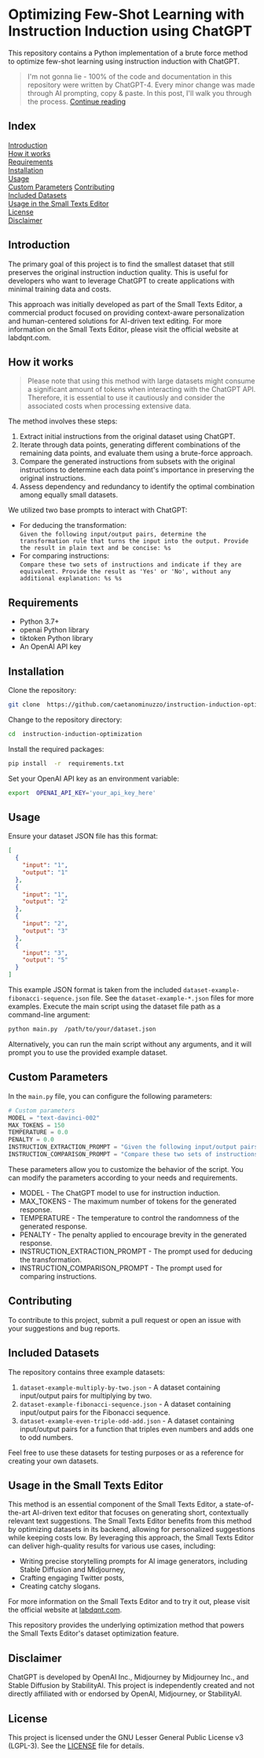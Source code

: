 # Optimizing Few-Shot Learning with Instruction Induction using ChatGPT

This repository contains a Python implementation of a brute force method to optimize few-shot learning using instruction induction with ChatGPT.

> I'm not gonna lie - 100% of the code and documentation in this repository were written by ChatGPT-4. Every minor change was made through AI prompting, copy & paste. In this post, I'll walk you through the process. [Continue reading](coding-with-chatgpt.md)

## Index

[Introduction](#introduction)  
[How it works](#how-it-works)  
[Requirements](#requirements)  
[Installation](#installation)  
[Usage](#usage)  
[Custom Parameters](#custom-parameters)
[Contributing](#contributing)  
[Included Datasets](#included-datasets)  
[Usage in the Small Texts Editor](#usage-in-the-small-texts-editor)  
[License](#license)  
[Disclaimer](#disclaimer)

## <a  id="introduction"></a>Introduction

The primary goal of this project is to find the smallest dataset that still preserves the original instruction induction quality. This is useful for developers who want to leverage ChatGPT to create applications with minimal training data and costs.

This approach was initially developed as part of the Small Texts Editor, a commercial product focused on providing context-aware personalization and human-centered solutions for AI-driven text editing. For more information on the Small Texts Editor, please visit the official website at labdqnt.com.

## <a  id="how-it-works"></a>How it works

> Please note that using this method with large datasets might consume a significant amount of tokens when interacting with the ChatGPT API. Therefore, it is essential to use it cautiously and consider the associated costs when processing extensive data.

The method involves these steps:

1. Extract initial instructions from the original dataset using ChatGPT.
2. Iterate through data points, generating different combinations of the remaining data points, and evaluate them using a brute-force approach.
3. Compare the generated instructions from subsets with the original instructions to determine each data point's importance in preserving the original instructions.
4. Assess dependency and redundancy to identify the optimal combination among equally small datasets.

We utilized two base prompts to interact with ChatGPT:

- For deducing the transformation:  
  `Given the following input/output pairs, determine the transformation rule that turns the input into the output. Provide the result in plain text and be concise: %s`
- For comparing instructions:  
  `Compare these two sets of instructions and indicate if they are equivalent. Provide the result as 'Yes' or 'No', without any additional explanation: %s %s`

## <a  id="requirements"></a>Requirements

- Python 3.7+
- openai Python library
- tiktoken Python library
- An OpenAI API key

## <a  id="installation"></a>Installation

Clone the repository:

```bash
git clone  https://github.com/caetanominuzzo/instruction-induction-optimization.git
```

Change to the repository directory:

```bash
cd  instruction-induction-optimization
```

Install the required packages:

```bash
pip install  -r  requirements.txt
```

Set your OpenAI API key as an environment variable:

```bash
export  OPENAI_API_KEY='your_api_key_here'
```

## <a  id="usage"></a>Usage

Ensure your dataset JSON file has this format:

```json
[
  {
    "input": "1",
    "output": "1"
  },
  {
    "input": "1",
    "output": "2"
  },
  {
    "input": "2",
    "output": "3"
  },
  {
    "input": "3",
    "output": "5"
  }
]
```

This example JSON format is taken from the included `dataset-example-fibonacci-sequence.json` file.
See the `dataset-example-*.json` files for more examples.
Execute the main script using the dataset file path as a command-line argument:

```bash
python main.py  /path/to/your/dataset.json
```

Alternatively, you can run the main script without any arguments, and it will prompt you to use the provided example dataset.

## <a  id="custom-parameters"></a>Custom Parameters

In the `main.py` file, you can configure the following parameters:

```python
# Custom parameters
MODEL = "text-davinci-002"
MAX_TOKENS = 150
TEMPERATURE = 0.0
PENALTY = 0.0
INSTRUCTION_EXTRACTION_PROMPT = "Given the following input/output pairs, determine the transformation rule that turns the input into the output. Provide the result in plain text and be concise: "
INSTRUCTION_COMPARISON_PROMPT = "Compare these two sets of instructions and indicate if both determine the same transformation. Provide the result as 'Yes' or 'No', without any additional explanation: "
```

These parameters allow you to customize the behavior of the script. You can modify the parameters according to your needs and requirements.

- MODEL - The ChatGPT model to use for instruction induction.
- MAX_TOKENS - The maximum number of tokens for the generated response.
- TEMPERATURE - The temperature to control the randomness of the generated response.
- PENALTY - The penalty applied to encourage brevity in the generated response.
- INSTRUCTION_EXTRACTION_PROMPT - The prompt used for deducing the transformation.
- INSTRUCTION_COMPARISON_PROMPT - The prompt used for comparing instructions.

## <a  id="contributing"></a>Contributing

To contribute to this project, submit a pull request or open an issue with your suggestions and bug reports.

## <a  id="included-datasets"></a>Included Datasets

The repository contains three example datasets:

1. `dataset-example-multiply-by-two.json` - A dataset containing input/output pairs for multiplying by two.
2. `dataset-example-fibonacci-sequence.json` - A dataset containing input/output pairs for the Fibonacci sequence.
3. `dataset-example-even-triple-odd-add.json` - A dataset containing input/output pairs for a function that triples even numbers and adds one to odd numbers.

Feel free to use these datasets for testing purposes or as a reference for creating your own datasets.

## <a  id="usage-in-the-small-texts-editor"></a>Usage in the Small Texts Editor

This method is an essential component of the Small Texts Editor, a state-of-the-art AI-driven text editor that focuses on generating short, contextually relevant text suggestions. The Small Texts Editor benefits from this method by optimizing datasets in its backend, allowing for personalized suggestions while keeping costs low.
By leveraging this approach, the Small Texts Editor can deliver high-quality results for various use cases, including:

- Writing precise storytelling prompts for AI image generators, including Stable Diffusion and Midjourney,
- Crafting engaging Twitter posts,
- Creating catchy slogans.

For more information on the Small Texts Editor and to try it out, please visit the official website at [labdqnt.com](https://labdqnt.com/).

This repository provides the underlying optimization method that powers the Small Texts Editor's dataset optimization feature.

## <a  id="disclaimer"></a>Disclaimer

ChatGPT is developed by OpenAI Inc., Midjourney by Midjourney Inc., and Stable Diffusion by StabilityAI. This project is independently created and not directly affiliated with or endorsed by OpenAI, Midjourney, or StabilityAI.

## <a  id="license"></a>License

This project is licensed under the GNU Lesser General Public License v3 (LGPL-3). See the [LICENSE](LICENSE) file for details.
